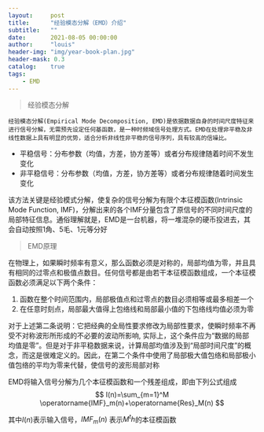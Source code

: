 ```yaml
---
layout:     post
title:      "经验模态分解（EMD）介绍"
subtitle:   ""
date:       2021-08-05 00:00:00
author:     "louis"
header-img: "img/year-book-plan.jpg"
header-mask: 0.3
catalog:    true
tags:
    - EMD
---
```


> 经验模态分解

    经验模态分解(Empirical Mode Decomposition, EMD)是依据数据自身的时间尺度特征来进行信号分解，无需预先设定任何基函数，是一种时频域信号处理方式。EMD在处理非平稳及非线性数据上具有明显的优势，适合分析非线性非平稳的信号序列，具有较高的信噪比。
- 平稳信号：分布参数（均值，方差，协方差等）或者分布规律随着时间不发生变化
- 非平稳信号：分布参数（均值，方差，协方差等）或者分布规律随着时间发生变化

该方法关键是经验模式分解，使复杂的信号分解为有限个本征模函数(Intrinsic Mode Function, IMF)，分解出来的各个IMF分量包含了原信号的不同时间尺度的局部特征信息。通俗理解就是，EMD是一台机器，将一堆混杂的硬币投进去，其会自动按照1角、5毛、1元等分好



> EMD原理

在物理上，如果瞬时频率有意义，那么函数必须是对称的，局部均值为零，并且具有相同的过零点和极值点数目。任何信号都是由若干本征模函数组成，一个本征模函数必须满足以下两个条件：

1. 函数在整个时间范围内，局部极值点和过零点的数目必须相等或最多相差一个
2.  在任意时刻点，局部最大值得上包络线和局部最小值的下包络线均值必须为零

对于上述第二条说明：它把经典的全局性要求修改为局部性要求，使瞬时频率不再受不对称波形所形成的不必要的波动所影响, 实际上，这个条件应为“数据的局部均值是零”。但是对于非平稳数据来说，计算局部均值涉及到“局部时间尺度”的概念，而这是很难定义的。因此，在第二个条件中使用了局部极大值包络和局部极小值包络的平均为零来代替，使信号的波形局部对称

EMD将输入信号分解为几个本征模函数和一个残差组成，即由下列公式组成
$$
I(n)=\sum_{m=1}^M \operatorname{IMF}_m(n)+\operatorname{Res}_M(n)
$$

其中$I(n)$表示输入信号，$IMF_m(n)$ 表示$M^th$的本征模函数